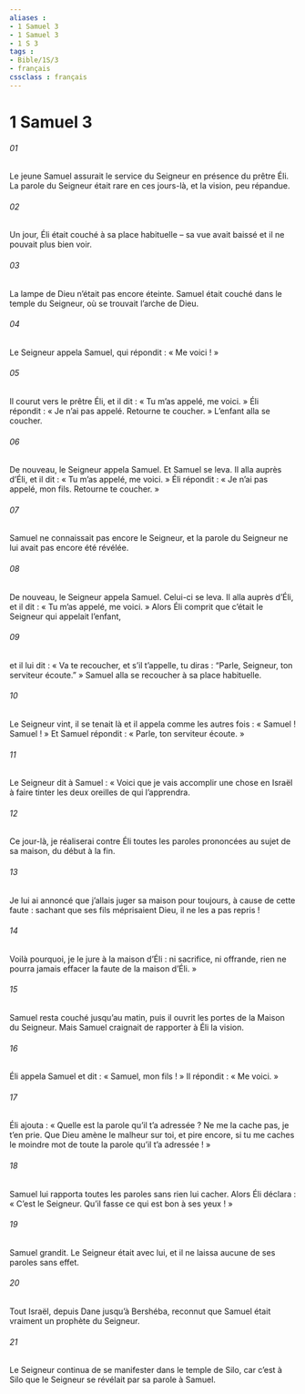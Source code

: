 ```yaml
---
aliases : 
- 1 Samuel 3
- 1 Samuel 3
- 1 S 3
tags : 
- Bible/1S/3
- français
cssclass : français
---
```


# 1 Samuel 3

###### 01
Le jeune Samuel assurait le service du Seigneur en présence du prêtre Éli. La parole du Seigneur était rare en ces jours-là, et la vision, peu répandue.
###### 02
Un jour, Éli était couché à sa place habituelle – sa vue avait baissé et il ne pouvait plus bien voir.
###### 03
La lampe de Dieu n’était pas encore éteinte. Samuel était couché dans le temple du Seigneur, où se trouvait l’arche de Dieu.
###### 04
Le Seigneur appela Samuel, qui répondit : « Me voici ! »
###### 05
Il courut vers le prêtre Éli, et il dit : « Tu m’as appelé, me voici. » Éli répondit : « Je n’ai pas appelé. Retourne te coucher. » L’enfant alla se coucher.
###### 06
De nouveau, le Seigneur appela Samuel. Et Samuel se leva. Il alla auprès d’Éli, et il dit : « Tu m’as appelé, me voici. » Éli répondit : « Je n’ai pas appelé, mon fils. Retourne te coucher. »
###### 07
Samuel ne connaissait pas encore le Seigneur, et la parole du Seigneur ne lui avait pas encore été révélée.
###### 08
De nouveau, le Seigneur appela Samuel. Celui-ci se leva. Il alla auprès d’Éli, et il dit : « Tu m’as appelé, me voici. » Alors Éli comprit que c’était le Seigneur qui appelait l’enfant,
###### 09
et il lui dit : « Va te recoucher, et s’il t’appelle, tu diras : “Parle, Seigneur, ton serviteur écoute.” » Samuel alla se recoucher à sa place habituelle.
###### 10
Le Seigneur vint, il se tenait là et il appela comme les autres fois : « Samuel ! Samuel ! » Et Samuel répondit : « Parle, ton serviteur écoute. »
###### 11
Le Seigneur dit à Samuel : « Voici que je vais accomplir une chose en Israël à faire tinter les deux oreilles de qui l’apprendra.
###### 12
Ce jour-là, je réaliserai contre Éli toutes les paroles prononcées au sujet de sa maison, du début à la fin.
###### 13
Je lui ai annoncé que j’allais juger sa maison pour toujours, à cause de cette faute : sachant que ses fils méprisaient Dieu, il ne les a pas repris !
###### 14
Voilà pourquoi, je le jure à la maison d’Éli : ni sacrifice, ni offrande, rien ne pourra jamais effacer la faute de la maison d’Éli. »
###### 15
Samuel resta couché jusqu’au matin, puis il ouvrit les portes de la Maison du Seigneur. Mais Samuel craignait de rapporter à Éli la vision.
###### 16
Éli appela Samuel et dit : « Samuel, mon fils ! » Il répondit : « Me voici. »
###### 17
Éli ajouta : « Quelle est la parole qu’il t’a adressée ? Ne me la cache pas, je t’en prie. Que Dieu amène le malheur sur toi, et pire encore, si tu me caches le moindre mot de toute la parole qu’il t’a adressée ! »
###### 18
Samuel lui rapporta toutes les paroles sans rien lui cacher. Alors Éli déclara : « C’est le Seigneur. Qu’il fasse ce qui est bon à ses yeux ! »
###### 19
Samuel grandit. Le Seigneur était avec lui, et il ne laissa aucune de ses paroles sans effet.
###### 20
Tout Israël, depuis Dane jusqu’à Bershéba, reconnut que Samuel était vraiment un prophète du Seigneur.
###### 21
Le Seigneur continua de se manifester dans le temple de Silo, car c’est à Silo que le Seigneur se révélait par sa parole à Samuel.
